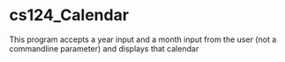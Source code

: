 # cs124_Calendar

This program accepts a year input and a month input from the user (not a commandline parameter) and displays that calendar
